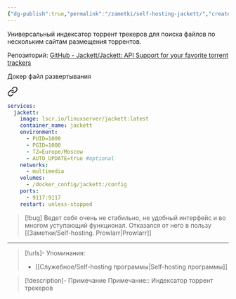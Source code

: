 ```yaml
---
{"dg-publish":true,"permalink":"/zametki/self-hosting-jackett/","created":"2024-09-02 01:20","updated":"2024-10-09T19:53:42+03:00"}
---
```


Универсальный индексатор торрент трекеров для поиска файлов по нескольким сайтам размещения торрентов.

Репозиторий: [GitHub - Jackett/Jackett: API Support for your favorite torrent trackers](https://github.com/Jackett/Jackett)

Докер файл развертывания 

<div class="transclusion internal-embed is-loaded"><a class="markdown-embed-link" href="/docker-compose/jackett/" aria-label="Open link"><svg xmlns="http://www.w3.org/2000/svg" width="24" height="24" viewBox="0 0 24 24" fill="none" stroke="currentColor" stroke-width="2" stroke-linecap="round" stroke-linejoin="round" class="svg-icon lucide-link"><path d="M10 13a5 5 0 0 0 7.54.54l3-3a5 5 0 0 0-7.07-7.07l-1.72 1.71"></path><path d="M14 11a5 5 0 0 0-7.54-.54l-3 3a5 5 0 0 0 7.07 7.07l1.71-1.71"></path></svg></a><div class="markdown-embed">





```yaml
services:
  jackett:
    image: lscr.io/linuxserver/jackett:latest
    container_name: jackett
    environment:
      - PUID=1000
      - PGID=1000
      - TZ=Europe/Moscow
      - AUTO_UPDATE=true #optional
    networks:
      - multimedia
    volumes:
      - /docker_config/jackett:/config
    ports:
      - 9117:9117
    restart: unless-stopped
```



</div></div>


> [!bug]
> Ведет себя очень не стабильно, не удобный интерфейс и во многом уступающий функционал. Отказался от него в пользу [[Заметки/Self-hosting. Prowlarr\|Prowlarr]]

---
> [!urls]- Упоминания:
> - [[Служебное/Self-hosting программы\|Self-hosting программы]]

> [!description]- Примечание
> Примечание:: Индексатор торрент трекеров
